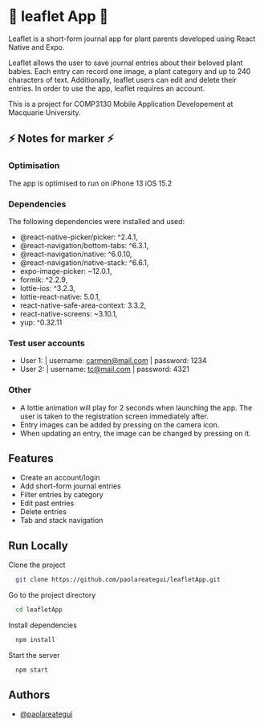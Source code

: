 # 🌱 leaflet App 🌱

Leaflet is a short-form journal app for plant parents developed
using React Native and Expo.

Leaflet allows the user to save journal entries about their
beloved plant babies. Each entry can record one image, a plant
category and up to 240 characters of text. Additionally, leaflet
users can edit and delete their entries. In order to use the app,
leaflet requires an account.

This is a project for COMP3130 Mobile Application Developement
at Macquarie University.

## ⚡ Notes for marker ⚡

### Optimisation

The app is optimised to run on iPhone 13 iOS 15.2

### Dependencies

The following dependencies were installed and used:

- @react-native-picker/picker: ^2.4.1,
- @react-navigation/bottom-tabs: ^6.3.1,
- @react-navigation/native: ^6.0.10,
- @react-navigation/native-stack: ^6.6.1,
- expo-image-picker: ~12.0.1,
- formik: ^2.2.9,
- lottie-ios: ^3.2.3,
- lottie-react-native: 5.0.1,
- react-native-safe-area-context: 3.3.2,
- react-native-screens: ~3.10.1,
- yup: ^0.32.11

### Test user accounts

- User 1: | username: carmen@mail.com | password: 1234
- User 2: | username: tc@mail.com | password: 4321

### Other

- A lottie animation will play for 2 seconds when launching the app. The
  user is taken to the registration screen immediately after.
- Entry images can be added by pressing on the camera icon.
- When updating an entry, the image can be changed by pressing on it.

## Features

- Create an account/login
- Add short-form journal entries
- Filter entries by category
- Edit past entries
- Delete entries
- Tab and stack navigation

## Run Locally

Clone the project

```bash
  git clone https://github.com/paolareategui/leafletApp.git
```

Go to the project directory

```bash
  cd leafletApp
```

Install dependencies

```bash
  npm install
```

Start the server

```bash
  npm start
```

## Authors

- [@paolareategui](https://github.com/paolareategui)
